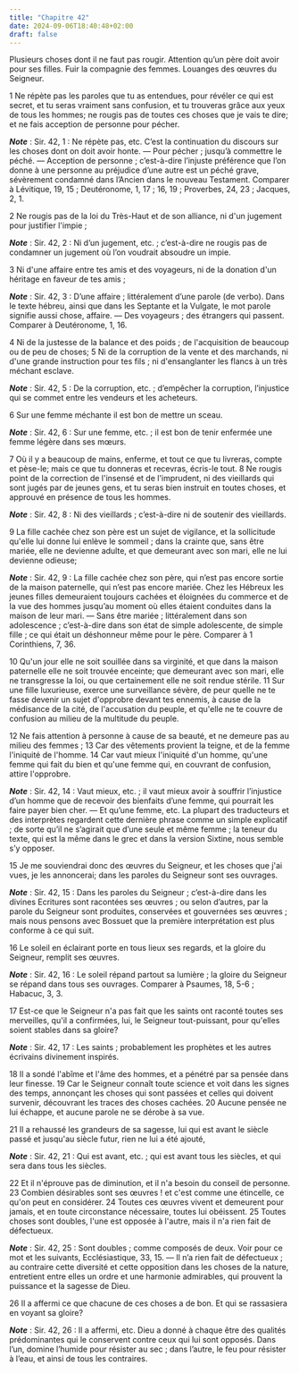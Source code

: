 ```yaml
---
title: "Chapitre 42"
date: 2024-09-06T18:40:48+02:00
draft: false
---
```



Plusieurs choses dont il ne faut pas rougir.
Attention qu’un père doit avoir pour ses filles.
Fuir la compagnie des femmes.
Louanges des œuvres du Seigneur.


1 Ne répète pas les paroles que tu as entendues, pour révéler ce qui est secret, et tu seras vraiment sans confusion, et tu trouveras grâce aux yeux de tous les hommes; ne rougis pas de toutes ces choses que je vais te dire; et ne fais acception de personne pour pécher.

***Note*** :  Sir. 42, 1 : Ne répète pas, etc. C’est la continuation du discours sur les choses dont on doit avoir honte. ― Pour pécher ; jusqu’à commettre le péché. ― Acception de personne ; c’est-à-dire l’injuste préférence que l’on donne à une personne au préjudice d’une autre est un péché grave, sévèrement condamné dans l’Ancien dans le nouveau Testament. Comparer à Lévitique, 19, 15 ; Deutéronome, 1, 17 ; 16, 19 ; Proverbes, 24, 23 ; Jacques, 2, 1.


2 Ne rougis pas de la loi du Très-Haut et de son alliance, ni d'un jugement pour justifier l'impie ;

***Note*** :  Sir. 42, 2 : Ni d’un jugement, etc. ; c’est-à-dire ne rougis pas de condamner un jugement où l’on voudrait absoudre un impie.

3 Ni d'une affaire entre tes amis et des voyageurs, ni de la donation d'un héritage en faveur de tes amis ;

***Note*** :  Sir. 42, 3 : D’une affaire ; littéralement d’une parole (de verbo). Dans le texte hébreu, ainsi que dans les Septante et la Vulgate, le mot parole signifie aussi chose, affaire. ― Des voyageurs ; des étrangers qui passent. Comparer à Deutéronome, 1, 16.

4 Ni de la justesse de la balance et des poids ; de l'acquisition de beaucoup ou de peu de choses; 5 Ni de la corruption de la vente et des marchands, ni d'une grande instruction pour tes fils ; ni d'ensanglanter les flancs à un très méchant esclave.

***Note*** :  Sir. 42, 5 : De la corruption, etc. ; d’empêcher la corruption, l’injustice qui se commet entre les vendeurs et les acheteurs.

6 Sur une femme méchante il est bon de mettre un sceau.

***Note*** :  Sir. 42, 6 : Sur une femme, etc. ; il est bon de tenir enfermée une femme légère dans ses mœurs.

7 Où il y a beaucoup de mains, enferme, et tout ce que tu livreras, compte et pèse-le; mais ce que tu donneras et recevras, écris-le tout. 8 Ne rougis point de la correction de l'insensé et de l'imprudent, ni des vieillards qui sont jugés par de jeunes gens, et tu seras bien instruit en toutes choses, et approuvé en présence de tous les hommes.

***Note*** :  Sir. 42, 8 : Ni des vieillards ; c’est-à-dire ni de soutenir des vieillards.


9 La fille cachée chez son père est un sujet de vigilance, et la sollicitude qu'elle lui donne lui enlève le sommeil ; dans la crainte que, sans être mariée, elle ne devienne adulte, et que demeurant avec son mari, elle ne lui devienne odieuse;

***Note*** :  Sir. 42, 9 : La fille cachée chez son père, qui n’est pas encore sortie de la maison paternelle, qui n’est pas encore mariée. Chez les Hébreux les jeunes filles demeuraient toujours cachées et éloignées du commerce et de la vue des hommes jusqu’au moment où elles étaient conduites dans la maison de leur mari. ― Sans être mariée ; littéralement dans son adolescence ; c’est-à-dire dans son état de simple adolescente, de simple fille ; ce qui était un déshonneur même pour le père. Comparer à 1 Corinthiens, 7, 36.

10 Qu'un jour elle ne soit souillée dans sa virginité, et que dans la maison paternelle elle ne soit trouvée enceinte; que demeurant avec son mari, elle ne transgresse la loi, ou que certainement elle ne soit rendue stérile. 11 Sur une fille luxurieuse, exerce une surveillance sévère, de peur quelle ne te fasse devenir un sujet d'opprobre devant tes ennemis, à cause de la médisance de la cité, de l'accusation du peuple, et qu'elle ne te couvre de confusion au milieu de la multitude du peuple.


12 Ne fais attention à personne à cause de sa beauté, et ne demeure pas au milieu des femmes ; 13 Car des vêtements provient la teigne, et de la femme l'iniquité de l'homme. 14 Car vaut mieux l'iniquité d'un homme, qu'une femme qui fait du bien et qu'une femme qui, en couvrant de confusion, attire l'opprobre.

***Note*** :  Sir. 42, 14 : Vaut mieux, etc. ; il vaut mieux avoir à souffrir l’injustice d’un homme que de recevoir des bienfaits d’une femme, qui pourrait les faire payer bien cher. ― Et qu’une femme, etc. La plupart des traducteurs et des interprètes regardent cette dernière phrase comme un simple explicatif ; de sorte qu’il ne s’agirait que d’une seule et même femme ; la teneur du texte, qui est la même dans le grec et dans la version Sixtine, nous semble s’y opposer.


15 Je me souviendrai donc des œuvres du Seigneur, et les choses que j'ai vues, je les annoncerai; dans les paroles du Seigneur sont ses ouvrages.

***Note*** :  Sir. 42, 15 : Dans les paroles du Seigneur ; c’est-à-dire dans les divines Ecritures sont racontées ses œuvres ; ou selon d’autres, par la parole du Seigneur sont produites, conservées et gouvernées ses œuvres ; mais nous pensons avec Bossuet que la première interprétation est plus conforme à ce qui suit.

16 Le soleil en éclairant porte en tous lieux ses regards, et la gloire du Seigneur, remplit ses œuvres.

***Note*** :  Sir. 42, 16 : Le soleil répand partout sa lumière ; la gloire du Seigneur se répand dans tous ses ouvrages. Comparer à Psaumes, 18, 5-6 ; Habacuc, 3, 3.

17 Est-ce que le Seigneur n'a pas fait que les saints ont raconté toutes ses merveilles, qu'il a confirmées, lui, le Seigneur tout-puissant, pour qu'elles soient stables dans sa gloire?

***Note*** :  Sir. 42, 17 : Les saints ; probablement les prophètes et les autres écrivains divinement inspirés.


18 Il a sondé l'abîme et l'âme des hommes, et a pénétré par sa pensée dans leur finesse. 19 Car le Seigneur connaît toute science et voit dans les signes des temps, annonçant les choses qui sont passées et celles qui doivent survenir, découvrant les traces des choses cachées. 20 Aucune pensée ne lui échappe, et aucune parole ne se dérobe à sa vue.


21 Il a rehaussé les grandeurs de sa sagesse, lui qui est avant le siècle passé et jusqu'au siècle futur, rien ne lui a été ajouté,

***Note*** :  Sir. 42, 21 : Qui est avant, etc. ; qui est avant tous les siècles, et qui sera dans tous les siècles.

22 Et il n'éprouve pas de diminution, et il n'a besoin du conseil de personne. 23 Combien désirables sont ses œuvres ! et c'est comme une étincelle, ce qu'on peut en considérer. 24 Toutes ces œuvres vivent et demeurent pour jamais, et en toute circonstance nécessaire, toutes lui obéissent. 25 Toutes choses sont doubles, l'une est opposée à l'autre, mais il n'a rien fait de défectueux.

***Note*** :  Sir. 42, 25 : Sont doubles ; comme composés de deux. Voir pour ce mot et les suivants, Ecclésiastique, 33, 15. ― Il n’a rien fait de défectueux ; au contraire cette diversité et cette opposition dans les choses de la nature, entretient entre elles un ordre et une harmonie admirables, qui prouvent la puissance et la sagesse de Dieu.

26 Il a affermi ce que chacune de ces choses a de bon. Et qui se rassasiera en voyant sa gloire?

***Note*** :  Sir. 42, 26 : Il a affermi, etc. Dieu a donné à chaque être des qualités prédominantes qui le conservent contre ceux qui lui sont opposés. Dans l’un, domine l’humide pour résister au sec ; dans l’autre, le feu pour résister à l’eau, et ainsi de tous les contraires.

